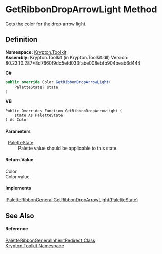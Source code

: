 # GetRibbonDropArrowLight Method


Gets the color for the drop arrow light.



## Definition
**Namespace:** <a href="79d2eac2-21f4-54ff-7552-b20c33c30600.md">Krypton.Toolkit</a>  
**Assembly:** Krypton.Toolkit (in Krypton.Toolkit.dll) Version: 80.23.10.287+8d7660f9dc5efd033fabe008ebfb904beab6d444

**C#**
``` C#
public override Color GetRibbonDropArrowLight(
	PaletteState? state
)
```
**VB**
``` VB
Public Overrides Function GetRibbonDropArrowLight ( 
	state As PaletteState
) As Color
```



#### Parameters
<dl><dt>  <a href="93e626cd-00cf-240e-06c6-ab4d47e982ba.md">PaletteState</a></dt><dd>Palette value should be applicable to this state.</dd></dl>

#### Return Value
Color  
Color value.

#### Implements
<a href="09699d59-9e06-fa5a-f6fe-70ce464aa050.md">IPaletteRibbonGeneral.GetRibbonDropArrowLight(PaletteState)</a>  


## See Also


#### Reference
<a href="8a34c544-4125-0c6d-d1a3-b00f7624ce24.md">PaletteRibbonGeneralInheritRedirect Class</a>  
<a href="79d2eac2-21f4-54ff-7552-b20c33c30600.md">Krypton.Toolkit Namespace</a>  
